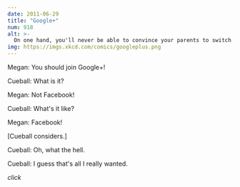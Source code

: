```yaml
---
date: 2011-06-29
title: "Google+"
num: 918
alt: >-
  On one hand, you'll never be able to convince your parents to switch. On the other hand, you'll never be able to convince your parents to switch!
img: https://imgs.xkcd.com/comics/googleplus.png
---
```

Megan: You should join Google+!

Cueball: What is it?

Megan: Not Facebook!

Cueball: What's it like?

Megan: Facebook!

[Cueball considers.]

Cueball: Oh, what the hell.

Cueball: I guess that's all I really wanted.

*click*